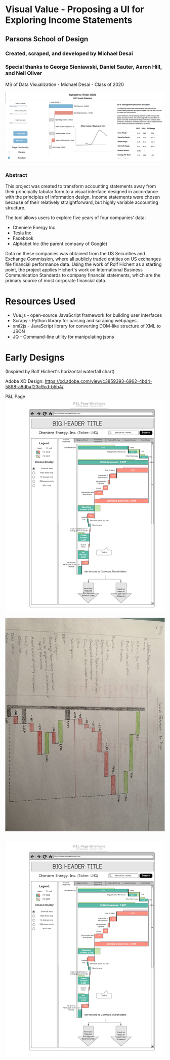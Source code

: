 # Visual Value - Proposing a UI for Exploring Income Statements
## Parsons School of Design 

### Created, scraped, and developed by Michael Desai
### Special thanks to George Sieniawski, Daniel Sauter, Aaron Hill, and Neil Oliver

MS of Data Visualization - Michael Desai - Class of 2020


![App Preview](https://github.com/mi-desai/thesis/blob/master/preview.png)<br/>

### Abstract

This project was created to transform accounting statements away from their principally tabular form to a visual interface designed in accordance with the principles of information design. Income statements were chosen because of their relatively straightforward, but highly variable accounting structure. 

The tool allows users to explore five years of four companies' data:

<ul>
    <li>Cheniere Energy Inc</li>
    <li>Tesla Inc</li>
    <li>Facebook</li>
    <li>Alphabet Inc (the parent company of Google)</li>
</ul>

Data on these companies was obtained from the US Securities and Exchange Commission, where all publicly traded entities on US exchanges file financial performance data. Using the work of Rolf Hichert as a starting point, the project applies Hichert's work on International Business Communication Standards to company financial statements, which are the primary source of most corporate financial data. 


# Resources Used

<ul>
    <li>Vue.js - open-source JavaScript framework for building user interfaces</li>
    <li>Scrapy - Python library for parsing and scraping webpages.</li>
    <li>xml2js - JavaScript library for converting DOM-like structure of XML to JSON</li>
    <li>JQ - Command-line utility for manipulating jsons</li>
</ul>


# Early Designs

(Inspired by Rolf Hichert's horizontal waterfall chart)

Adobe XD Design: https://xd.adobe.com/view/c3859393-6962-4bd4-5898-a8dbaf23c9cd-b5b4/

P&L Page
![Design 1](https://github.com/mi-desai/thesis/blob/master/design/P%26L%20Page%20Wireframe.png)<br/>

![Design 2](https://github.com/mi-desai/thesis/blob/master/design/Income%20Statement%20Version%201.1.jpg)<br/><br/>

![Design 3](https://github.com/mi-desai/thesis/blob/master/design/P%26L%20Page%20Wireframe.png)<br/><br/>


